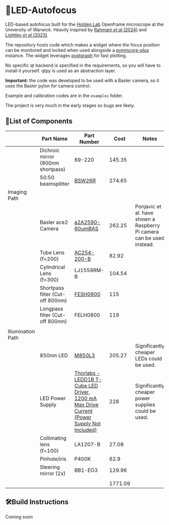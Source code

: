 ﻿# 🚨LED-Autofocus
LED-based autofocus built for the [Holden Lab](https://holdenlab.github.io/) Openframe microscope at the University of Warwick. Heavily inspired by [Rahmani _et al_ (2024)](https://opg.optica.org/oe/fulltext.cfm?uri=oe-32-8-13331&id=548369) and [Lightley _et al_ (2023)](https://onlinelibrary.wiley.com/doi/10.1111/jmi.13219).

The repository hosts code which makes a widget where the focus position can be monitored and locked when used alongside a [pymmcore-plus](https://pymmcore-plus.github.io/pymmcore-plus/) instance. The widget leverages [pyqtgraph](https://pyqtgraph.readthedocs.io/) for fast plotting. 

No specific qt backend is specified in the requirements, so you will have to install it yourself. qtpy is used as an abstraction layer.

**Important:** the code was developed to be used with a Basler camera, so it uses the Basler pylon for camera control.

Example and calibration codes are in the `examples` folder.

The project is very much in the early stages so bugs are likely.

## 📃List of Components
|                   | Part Name                         | Part Number                                                                                                                                              | Cost    | Notes                                                                 |
| ----------------- | --------------------------------- | -------------------------------------------------------------------------------------------------------------------------------------------------------- | ------- | --------------------------------------------------------------------- |
|                   | Dichroic mirror (800nm shortpass) | 69-220                                                                                                                                                   | 145.35  |                                                                       |
|                   | 50:50 beamsplitter                | [BSW26R](https://www.thorlabs.com/thorproduct.cfm?partnumber=BSW26R)                                                                                     | 274.65  |                                                                       |
| Imaging Path      |                                   |                                                                                                                                                          |         |                                                                       |
|                   | Basler ace2 Camera                | [a2A2590-60umBAS](https://www.edmundoptics.com/p/basler-ace2-a2a2590-60umbas-monochrome-usb3-basic-camera/44055/)                                        | 262.25  | Ponjavic et al. have shown a Raspberry Pi camera can be used instead. |
|                   | Tube Lens (f=200)                 | [AC254-200-B](https://www.thorlabs.com/thorproduct.cfm?partnumber=AC254-200-B)                                                                           | 82.92   |                                                                       |
|                   | Cylindrical Lens (f=300)          | LJ1558RM-B                                                                                                                                               | 104.54  |                                                                       |
|                   | Shortpass filter (Cut-off 800nm)  | [FESH0800](https://www.thorlabs.com/thorproduct.cfm?partnumber=FESH0800)                                                                                 | 115     |                                                                       |
|                   | Longpass filter (Cut-off 800nm)   | FELH0800                                                                                                                                                 | 119     |                                                                       |
|                   |                                   |                                                                                                                                                          |         |                                                                       |
| Illumination Path |                                   |                                                                                                                                                          |         |                                                                       |
|                   | 850nm LED                         | [M850L3](https://www.thorlabs.com/thorproduct.cfm?partnumber=M850L3)                                                                                     | 205.27  | Significantly cheaper LEDs could be used.                             |
|                   | LED Power Supply                  | [Thorlabs - LEDD1B T-Cube LED Driver, 1200 mA Max Drive Current (Power Supply Not Included)](https://www.thorlabs.com/thorproduct.cfm?partnumber=LEDD1B) | 228     | Significantly cheaper power supplies could be used.                   |
|                   | Collimating lens (f=100)          | LA1207-B                                                                                                                                                 | 27.08   |                                                                       |
|                   | Pinhole/iris                      | P400K                                                                                                                                                    | 62.9    |                                                                       |
|                   | Steering mirror (2x)              | BB1-EO3                                                                                                                                                  | 129.96  |                                                                       |
|                   |                                   |                                                                                                                                                          |         |                                                                       |
|                   |                                   |                                                                                                                                                          | 1771.09 |                                                                       |
## 🛠️Build Instructions
Coming soon
